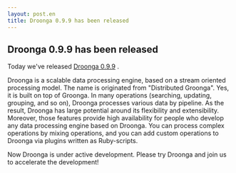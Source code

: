 ```yaml
---
layout: post.en
title: Droonga 0.9.9 has been released
---
```


Droonga 0.9.9 has been released
-------------------------------

Today we've released [Droonga
0.9.9](http://droonga.org/news/2014/02/09/release.html) .

Droonga is a scalable data processing engine, based on a stream oriented
processing model. The name is originated from "Distributed Groonga".
Yes, it is built on top of Groonga. In many operations (searching,
updating, grouping, and so on), Droonga processes various data by
pipeline. As the result, Droonga has large potential around its
flexibility and extensibility. Moreover, those features provide high
availability for people who develop any data processing engine based on
Droonga. You can process complex operations by mixing operations, and
you can add custom operations to Droonga via plugins written as
Ruby-scripts.

Now Droonga is under active development. Please try Droonga and join us
to accelerate the development!
